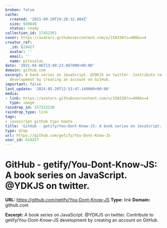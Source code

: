```yaml
---
broken: false
cache:
  created: '2021-09-20T19:28:32.884Z'
  size: 949849
  status: ready
collection_id: 17452361
cover: https://avatars.githubusercontent.com/u/150330?s=400&v=4
creator_ref:
  _id: 624427
  avatar: ''
  email: ''
  name: pitosalas
date: '2021-04-06T13:40:23.087000+00:00'
domain: github.com
excerpt: A book series on JavaScript. @YDKJS on twitter. Contribute to getify/You-Dont-Know-JS
  development by creating an account on GitHub.
important: false
last_update: '2024-05-20T12:53:47.140000+00:00'
media:
- link: https://avatars.githubusercontent.com/u/150330?s=400&v=4
  type: image
raindrop_id: 257323120
raindrop_type: link
tags:
- javascript github tips howto
title: 'GitHub - getify/You-Dont-Know-JS: A book series on JavaScript. @YDKJS on twitter.'
type: drop
url: https://github.com/getify/You-Dont-Know-JS
user_id: 624427
---
```


# GitHub - getify/You-Dont-Know-JS: A book series on JavaScript. @YDKJS on twitter.

**URL:** https://github.com/getify/You-Dont-Know-JS
**Type:** link
**Domain:** github.com

**Excerpt:** A book series on JavaScript. @YDKJS on twitter. Contribute to getify/You-Dont-Know-JS development by creating an account on GitHub.
